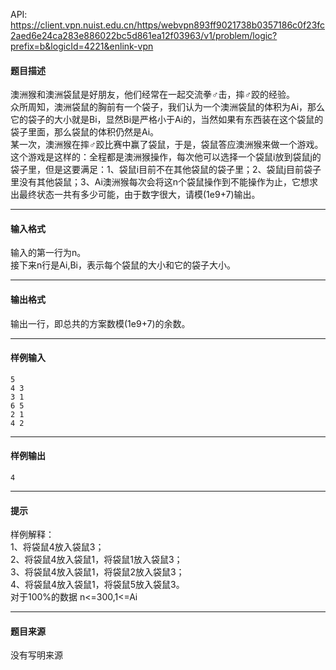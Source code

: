 API: https://client.vpn.nuist.edu.cn/https/webvpn893ff9021738b0357186c0f23fc2aed6e24ca283e886022bc5d861ea12f03963/v1/problem/logic?prefix=b&logicId=4221&enlink-vpn

#### 题目描述

澳洲猴和澳洲袋鼠是好朋友，他们经常在一起交流拳♂击，摔♂跤的经验。  
众所周知，澳洲袋鼠的胸前有一个袋子，我们认为一个澳洲袋鼠的体积为Ai，那么它的袋子的大小就是Bi，显然Bi是严格小于Ai的，当然如果有东西装在这个袋鼠的袋子里面，那么袋鼠的体积仍然是Ai。  
某一次，澳洲猴在摔♂跤比赛中赢了袋鼠，于是，袋鼠答应澳洲猴来做一个游戏。这个游戏是这样的：全程都是澳洲猴操作，每次他可以选择一个袋鼠i放到袋鼠j的袋子里，但是这要满足：1、袋鼠i目前不在其他袋鼠的袋子里；2、袋鼠j目前袋子里没有其他袋鼠；3、Ai澳洲猴每次会将这n个袋鼠操作到不能操作为止，它想求出最终状态一共有多少可能，由于数字很大，请模(1e9+7)输出。  

---

#### 输入格式

输入的第一行为n。  
接下来n行是Ai,Bi，表示每个袋鼠的大小和它的袋子大小。

---

#### 输出格式

输出一行，即总共的方案数模(1e9+7)的余数。

---

#### 样例输入
```
5 
4 3 
3 1 
6 5 
2 1 
4 2 
```

---

#### 样例输出
```
4 
```

---

#### 提示

样例解释：  
1、将袋鼠4放入袋鼠3；  
2、将袋鼠4放入袋鼠1，将袋鼠1放入袋鼠3；  
3、将袋鼠4放入袋鼠1，将袋鼠2放入袋鼠3；  
4、将袋鼠4放入袋鼠1，将袋鼠5放入袋鼠3。  
对于100%的数据 n<=300,1<=Ai  

---

#### 题目来源

没有写明来源